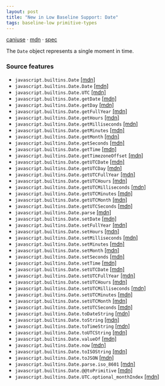 ```yaml
---
layout: post
title: "New in Low Baseline Support: Date"
tags: baseline-low primitive-types
---
```


[caniuse](https://caniuse.com/?search=date) · [mdn](https://developer.mozilla.org/en-US/search?q=Date) · [spec](https://tc39.es/ecma262/multipage/numbers-and-dates.html#sec-date-objects)

The `Date` object represents a single moment in time.

### Source features

- ``javascript.builtins.Date`` [[mdn]](https://developer.mozilla.org/en-US/search?q=javascript.builtins.Date)
- ``javascript.builtins.Date.Date`` [[mdn]](https://developer.mozilla.org/en-US/search?q=javascript.builtins.Date.Date)
- ``javascript.builtins.Date.UTC`` [[mdn]](https://developer.mozilla.org/en-US/search?q=javascript.builtins.Date.UTC)
- ``javascript.builtins.Date.getDate`` [[mdn]](https://developer.mozilla.org/en-US/search?q=javascript.builtins.Date.getDate)
- ``javascript.builtins.Date.getDay`` [[mdn]](https://developer.mozilla.org/en-US/search?q=javascript.builtins.Date.getDay)
- ``javascript.builtins.Date.getFullYear`` [[mdn]](https://developer.mozilla.org/en-US/search?q=javascript.builtins.Date.getFullYear)
- ``javascript.builtins.Date.getHours`` [[mdn]](https://developer.mozilla.org/en-US/search?q=javascript.builtins.Date.getHours)
- ``javascript.builtins.Date.getMilliseconds`` [[mdn]](https://developer.mozilla.org/en-US/search?q=javascript.builtins.Date.getMilliseconds)
- ``javascript.builtins.Date.getMinutes`` [[mdn]](https://developer.mozilla.org/en-US/search?q=javascript.builtins.Date.getMinutes)
- ``javascript.builtins.Date.getMonth`` [[mdn]](https://developer.mozilla.org/en-US/search?q=javascript.builtins.Date.getMonth)
- ``javascript.builtins.Date.getSeconds`` [[mdn]](https://developer.mozilla.org/en-US/search?q=javascript.builtins.Date.getSeconds)
- ``javascript.builtins.Date.getTime`` [[mdn]](https://developer.mozilla.org/en-US/search?q=javascript.builtins.Date.getTime)
- ``javascript.builtins.Date.getTimezoneOffset`` [[mdn]](https://developer.mozilla.org/en-US/search?q=javascript.builtins.Date.getTimezoneOffset)
- ``javascript.builtins.Date.getUTCDate`` [[mdn]](https://developer.mozilla.org/en-US/search?q=javascript.builtins.Date.getUTCDate)
- ``javascript.builtins.Date.getUTCDay`` [[mdn]](https://developer.mozilla.org/en-US/search?q=javascript.builtins.Date.getUTCDay)
- ``javascript.builtins.Date.getUTCFullYear`` [[mdn]](https://developer.mozilla.org/en-US/search?q=javascript.builtins.Date.getUTCFullYear)
- ``javascript.builtins.Date.getUTCHours`` [[mdn]](https://developer.mozilla.org/en-US/search?q=javascript.builtins.Date.getUTCHours)
- ``javascript.builtins.Date.getUTCMilliseconds`` [[mdn]](https://developer.mozilla.org/en-US/search?q=javascript.builtins.Date.getUTCMilliseconds)
- ``javascript.builtins.Date.getUTCMinutes`` [[mdn]](https://developer.mozilla.org/en-US/search?q=javascript.builtins.Date.getUTCMinutes)
- ``javascript.builtins.Date.getUTCMonth`` [[mdn]](https://developer.mozilla.org/en-US/search?q=javascript.builtins.Date.getUTCMonth)
- ``javascript.builtins.Date.getUTCSeconds`` [[mdn]](https://developer.mozilla.org/en-US/search?q=javascript.builtins.Date.getUTCSeconds)
- ``javascript.builtins.Date.parse`` [[mdn]](https://developer.mozilla.org/en-US/search?q=javascript.builtins.Date.parse)
- ``javascript.builtins.Date.setDate`` [[mdn]](https://developer.mozilla.org/en-US/search?q=javascript.builtins.Date.setDate)
- ``javascript.builtins.Date.setFullYear`` [[mdn]](https://developer.mozilla.org/en-US/search?q=javascript.builtins.Date.setFullYear)
- ``javascript.builtins.Date.setHours`` [[mdn]](https://developer.mozilla.org/en-US/search?q=javascript.builtins.Date.setHours)
- ``javascript.builtins.Date.setMilliseconds`` [[mdn]](https://developer.mozilla.org/en-US/search?q=javascript.builtins.Date.setMilliseconds)
- ``javascript.builtins.Date.setMinutes`` [[mdn]](https://developer.mozilla.org/en-US/search?q=javascript.builtins.Date.setMinutes)
- ``javascript.builtins.Date.setMonth`` [[mdn]](https://developer.mozilla.org/en-US/search?q=javascript.builtins.Date.setMonth)
- ``javascript.builtins.Date.setSeconds`` [[mdn]](https://developer.mozilla.org/en-US/search?q=javascript.builtins.Date.setSeconds)
- ``javascript.builtins.Date.setTime`` [[mdn]](https://developer.mozilla.org/en-US/search?q=javascript.builtins.Date.setTime)
- ``javascript.builtins.Date.setUTCDate`` [[mdn]](https://developer.mozilla.org/en-US/search?q=javascript.builtins.Date.setUTCDate)
- ``javascript.builtins.Date.setUTCFullYear`` [[mdn]](https://developer.mozilla.org/en-US/search?q=javascript.builtins.Date.setUTCFullYear)
- ``javascript.builtins.Date.setUTCHours`` [[mdn]](https://developer.mozilla.org/en-US/search?q=javascript.builtins.Date.setUTCHours)
- ``javascript.builtins.Date.setUTCMilliseconds`` [[mdn]](https://developer.mozilla.org/en-US/search?q=javascript.builtins.Date.setUTCMilliseconds)
- ``javascript.builtins.Date.setUTCMinutes`` [[mdn]](https://developer.mozilla.org/en-US/search?q=javascript.builtins.Date.setUTCMinutes)
- ``javascript.builtins.Date.setUTCMonth`` [[mdn]](https://developer.mozilla.org/en-US/search?q=javascript.builtins.Date.setUTCMonth)
- ``javascript.builtins.Date.setUTCSeconds`` [[mdn]](https://developer.mozilla.org/en-US/search?q=javascript.builtins.Date.setUTCSeconds)
- ``javascript.builtins.Date.toDateString`` [[mdn]](https://developer.mozilla.org/en-US/search?q=javascript.builtins.Date.toDateString)
- ``javascript.builtins.Date.toString`` [[mdn]](https://developer.mozilla.org/en-US/search?q=javascript.builtins.Date.toString)
- ``javascript.builtins.Date.toTimeString`` [[mdn]](https://developer.mozilla.org/en-US/search?q=javascript.builtins.Date.toTimeString)
- ``javascript.builtins.Date.toUTCString`` [[mdn]](https://developer.mozilla.org/en-US/search?q=javascript.builtins.Date.toUTCString)
- ``javascript.builtins.Date.valueOf`` [[mdn]](https://developer.mozilla.org/en-US/search?q=javascript.builtins.Date.valueOf)
- ``javascript.builtins.Date.now`` [[mdn]](https://developer.mozilla.org/en-US/search?q=javascript.builtins.Date.now)
- ``javascript.builtins.Date.toISOString`` [[mdn]](https://developer.mozilla.org/en-US/search?q=javascript.builtins.Date.toISOString)
- ``javascript.builtins.Date.toJSON`` [[mdn]](https://developer.mozilla.org/en-US/search?q=javascript.builtins.Date.toJSON)
- ``javascript.builtins.Date.parse.iso_8601`` [[mdn]](https://developer.mozilla.org/en-US/search?q=javascript.builtins.Date.parse.iso_8601)
- ``javascript.builtins.Date.@@toPrimitive`` [[mdn]](https://developer.mozilla.org/en-US/search?q=javascript.builtins.Date.@@toPrimitive)
- ``javascript.builtins.Date.UTC.optional_monthIndex`` [[mdn]](https://developer.mozilla.org/en-US/search?q=javascript.builtins.Date.UTC.optional_monthIndex)
